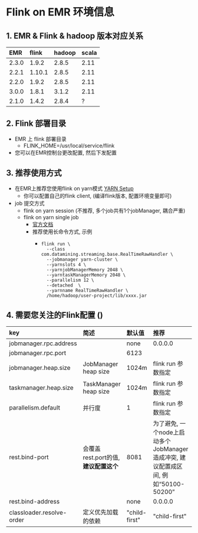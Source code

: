 # Flink on EMR 环境信息

## 1. EMR & Flink & hadoop 版本对应关系

| EMR   | flink  | hadoop | scala |
|:------|:-------|:-------|:------|
| 2.3.0 | 1.9.2  | 2.8.5  | 2.11  |
| 2.2.1 | 1.10.1 | 2.8.5  | 2.11  |
| 2.2.0 | 1.9.2  | 2.8.5  | 2.11  |
| 3.0.0 | 1.8.1  | 3.1.2  | 2.11  |
| 2.1.0 | 1.4.2  | 2.8.4  | ?     |

## 2. Flink 部署目录

- EMR 上 flink 部署目录
    - FLINK_HOME=/usr/local/service/flink
- 您可以在EMR控制台更改配置, 然后下发配置

## 3. 推荐使用方式

- 在EMR上推荐您使用flink on
  yarn模式 [YARN Setup](https://ci.apache.org/projects/flink/flink-docs-release-1.10/ops/deployment/yarn_setup.html)
    - 你可以配置自己的flink client, (编译flink版本, 配置环境变量即可)
- job 提交方式
    - flink on yarn session (不推荐, 多个job共有1个jobManager, 耦合严重)
    - flink on yarn single job
        - [官方文档](https://ci.apache.org/projects/flink/flink-docs-release-1.10/ops/deployment/yarn_setup.html#run-a-single-flink-job-on-yarn)
        - 推荐使用长命令方式, 示例
            - ```shell script
              flink run \
                --class com.datamining.streaming.base.RealTimeRawHandler \
                --jobmanager yarn-cluster \
                --yarnslots 4 \
                --yarnjobManagerMemory 2048 \
                --yarntaskManagerMemory 2048 \
                --parallelism 12 \
                --detached  \
                --yarnname RealTimeRawHandler \
                /home/hadoop/user-project/lib/xxxx.jar
              ```

## 4. 需要您关注的Flink配置 ()

| key                       | 简述                          | 默认值           | 推荐                                                        |
|:--------------------------|:----------------------------|:--------------|:----------------------------------------------------------|
| jobmanager.rpc.address    |                             | none          | 0.0.0.0                                                   |
| jobmanager.rpc.port       |                             | 6123          |                                                           |
| jobmanager.heap.size      | JobManager heap size        | 1024m         | flink run 参数指定                                            |
| taskmanager.heap.size     | TaskManager heap size       | 1024m         | flink run 参数指定                                            |
| parallelism.default       | 并行度                         | 1             | flink run 参数指定                                            |
| rest.bind-port            | 会覆盖 rest.port的值, **建议配置这个** | 8081          | 为了避免, 一个node上启动多个JobManager造成冲突, 建议配置成区间, 例如“50100-50200” |
| rest.bind-address         |                             | none          | 0.0.0.0                                                   |
| classloader.resolve-order | 定义优先加载的依赖                   | "child-first" | "child-first"                                             |

